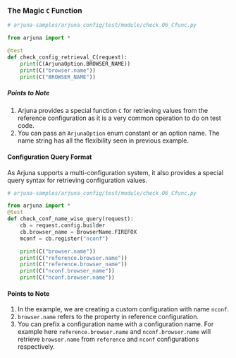 ### The Magic `C` Function

```python
# arjuna-samples/arjuna_config/test/module/check_06_Cfunc.py

from arjuna import *

@test
def check_config_retrieval_C(request):
    print(C(ArjunaOption.BROWSER_NAME))
    print(C("browser.name"))
    print(C("BROWSER_NAME"))
```

##### Points to Note
1. Arjuna provides a special function `C` for retrieving values from the reference configuration as it is a very common operation to do on test code.
2. You can pass an `ArjunaOption` enum constant or an option name. The name string has all the flexibility seen in previous example.

#### Configuration Query Format

As Arjuna supports a multi-configuration system, it also provides a special query syntax for retrieving configuration values.

```python
# arjuna-samples/arjuna_config/test/module/check_06_Cfunc.py

from arjuna import *
@test
def check_conf_name_wise_query(request):
    cb = request.config.builder
    cb.browser_name = BrowserName.FIREFOX
    mconf = cb.register("nconf")

    print(C("browser.name"))
    print(C("reference.browser.name"))
    print(C("reference.browser_name"))
    print(C("nconf.browser_name"))
    print(C("nconf.browser.name"))
```

#### Points to Note
1. In the example, we are creating a custom configuration with name `nconf`.
2. `browser.name` refers to the property in reference configuration.
3. You can prefix a configuration name with a configuration name. For example here `reference.browser.name` and `nconf.browser.name` will retrieve `browser.name` from `reference` and `nconf` configurations respectively.
